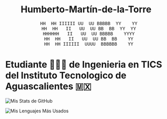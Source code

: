 <div align="center">
  <h1>Humberto-Martín-de-la-Torre</h1>
  
  <pre>
  HH  HH IIIIII UU  UU BBBBB  YY    YY
  HH  HH   II   UU  UU BB  BB  YY  YY
  HHHHHH   II   UU  UU BBBBB    YYYY
  HH  HH   II   UU  UU BB  BB    YY
  HH  HH IIIIII  UUUU  BBBBBB    YY
</pre>
</div>

#  Etudiante 🧑🏼‍🎓 de Ingenieria en TICS del Instituto Tecnologico de Aguascalientes 🇲🇽



![Mis Stats de GitHub](https://github-readme-stats.vercel.app/api?username=Humbero-Martin-1999&show_icons=true&theme=tokyonight&count_private=true)

![Mis Lenguajes Más Usados](https://github-readme-stats.vercel.app/api/top-langs/?username=Humbero-Martin-1999&layout=compact&theme=tokyonight)


